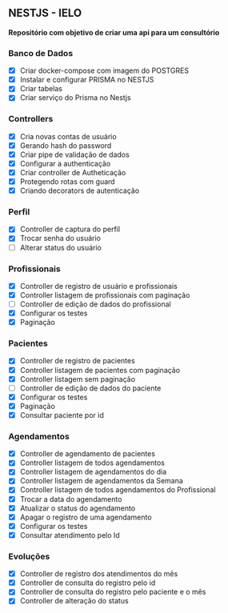## NESTJS - IELO
**Repositório com objetivo de criar uma api para um consultório**

  ### Banco de Dados
 - [X] Criar docker-compose com imagem do POSTGRES
 - [X] Instalar e configurar PRISMA no NESTJS
 - [X] Criar tabelas
 - [X] Criar serviço do Prisma no Nestjs

  ### Controllers
  - [X] Cria novas contas de usuário
  - [X] Gerando hash do password
  - [X] Criar pipe de validação de dados
  - [X] Configurar a authenticação
  - [X] Criar controller de Autheticação
  - [X] Protegendo rotas com guard
  - [X] Criando decorators de autenticação

  ### Perfil
  - [X] Controller de captura do perfil
  - [X] Trocar senha do usuário
  - [ ] Alterar status do usuário

  ### Profissionais
  - [X] Controller de registro de usuário e profissionais
  - [X] Controller listagem de profissionais com paginação
  - [ ] Controller de edição de dados do profissional
  - [X] Configurar os testes
  - [X] Paginação

  ### Pacientes
  - [X] Controller de registro de pacientes
  - [X] Controller listagem de pacientes com paginação
  - [X] Controller listagem sem paginação
  - [ ] Controller de edição de dados do paciente
  - [X] Configurar os testes
  - [X] Paginação
  - [X] Consultar paciente por id

  ### Agendamentos
  - [X] Controller de agendamento de pacientes
  - [X] Controller listagem de todos agendamentos
  - [X] Controller listagem de agendamentos do dia
  - [X] Controller listagem de agendamentos da Semana
  - [X] Controller listagem de todos agendamentos do Profissional
  - [X] Trocar a data do agendamento 
  - [X] Atualizar o status do agendamento
  - [X] Apagar o registro de uma agendamento
  - [X] Configurar os testes
  - [X] Consultar atendimento pelo Id

 ### Evoluções
  - [X] Controller de registro dos atendimentos do mês
  - [X] Controller de consulta do registro pelo id
  - [X] Controller de consulta do registro pelo paciente e o mês
  - [X] Controller de alteração do status
